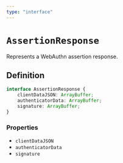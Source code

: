 ```yaml
---
type: "interface"
---
```


# `AssertionResponse`

Represents a WebAuthn assertion response.

## Definition

```ts
interface AssertionResponse {
	clientDataJSON: ArrayBuffer;
	authenticatorData: ArrayBuffer;
	signature: ArrayBuffer;
}
```

### Properties

- `clientDataJSON`
- `authenticatorData`
- `signature`
